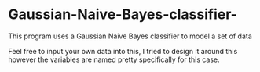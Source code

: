 # Gaussian-Naive-Bayes-classifier-
This program uses a Gaussian Naive Bayes classifier to model a set of data

Feel free to input your own data into this, I tried to design it around this however the variables are named pretty specifically for this case.
